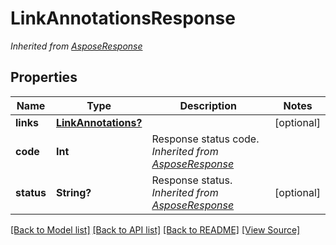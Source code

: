 # LinkAnnotationsResponse


*Inherited from [AsposeResponse](AsposeResponse.md)*
## Properties
Name | Type | Description | Notes
------------ | ------------- | ------------- | -------------
**links** | [**LinkAnnotations?**](LinkAnnotations.md) |  | [optional]
**code** | **Int** | Response status code.<br />*Inherited from [AsposeResponse](AsposeResponse.md)* | 
**status** | **String?** | Response status.<br />*Inherited from [AsposeResponse](AsposeResponse.md)* | [optional]

[[Back to Model list]](../README.md#documentation-for-models) [[Back to API list]](../README.md#documentation-for-api-endpoints) [[Back to README]](../README.md) [[View Source]](../AsposePdfCloud/Models/LinkAnnotationsResponse.swift)

